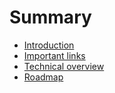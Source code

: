 # Summary

- [Introduction](./introduction.md)
- [Important links](./important-links.md)
- [Technical overview](./technical_overview.md)
- [Roadmap](./roadmap.md)

